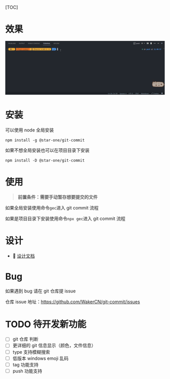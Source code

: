 [TOC]

# 效果

![效果图](./assets/git-commit.gif)

# 安装

可以使用 node 全局安装

```
npm install -g @star-one/git-commit
```

如果不想全局安装也可以在项目目录下安装

```
npm install -D @star-one/git-commit
```

# 使用

> **前置条件：需要手动暂存想要提交的文件**

如果全局安装使用命令`gec`进入 git commit 流程

如果是项目目录下安装使用命令`npx gec`进入 git commit 流程

# 设计

- 📃 <a href="https://www.yuque.com/star-one/font-end/yynvzwpwtl642i3v?singleDoc" target="_blank">设计文档</a>

# Bug

如果遇到 bug 请在 git 仓库提 issue

仓库 issue 地址：https://github.com/WakerCN/git-commit/issues

# TODO 待开发新功能

- [ ] git 仓库 判断
- [ ] 更详细的 git 信息显示（颜色，文件信息）
- [ ] type 支持模糊搜索
- [ ] 低版本 windows emoji 乱码
- [ ] tag 功能支持
- [ ] push 功能支持
